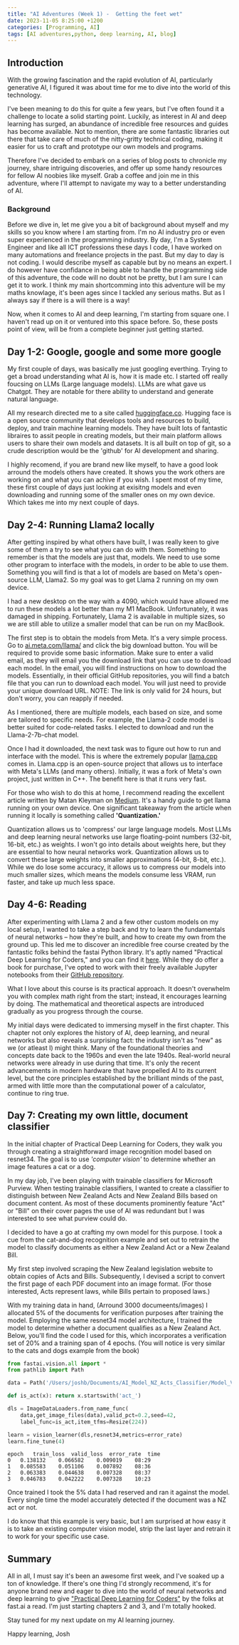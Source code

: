 ```yaml
---
title: "AI Adventures (Week 1) -  Getting the feet wet"
date: 2023-11-05 8:25:00 +1200
categories: [Programming, AI]
tags: [AI adventures,python, deep learning, AI, blog]
---
```


## Introduction

With the growing fascination and the rapid evolution of AI, particularly generative AI, I figured it was about time for me to dive into the world of this technology.

I've been meaning to do this for quite a few years, but I've often found it a challenge to locate a solid starting point. Luckily, as interest in AI and deep learning has surged, an abundance of incredible free resources and guides has become available. Not to mention, there are some fantastic libraries out there that take care of much of the nitty-gritty technical coding, making it easier for us to craft and prototype our own models and programs.

Therefore I've decided to embark on a series of blog posts to chronicle my journey, share intriguing discoveries, and offer up some handy resources for fellow AI noobies like myself. Grab a coffee and join me in this adventure, where I'll attempt to navigate my way to a better understanding of AI.

### Background

Before we dive in, let me give you a bit of background about myself and my skills so you know where I am starting from. I'm no AI industry pro or even super experienced in the programming industry. By day, I'm a System Engineer and like all ICT professions these days I code, I have worked on many automations and freelance projects in the past. But my day to day is not coding. I would describe myself as capable but by no means an expert. I do however have confidance in being able to handle the programming side of this adventure, the code will no doubt not be pretty, but I am sure I can get it to work. I think my main shortcomming into this adventure will be my maths knowlage, it's been ages since I tackled any serious maths. But as I always say if there is a will there is a way!

Now, when it comes to AI and deep learning, I'm starting from square one. I haven't read up on it or ventured into this space before. So, these posts point of view, will be from a complete beginner just getting started.

## Day 1-2: Google, google and some more google

My first couple of days, was basically me just googling everthing. Trying to get a broad understanding what AI is, how it is made etc. I started off really foucsing on LLMs (Large language models). LLMs are what gave us Chatgpt. They are notable for there ability to understand and generate natural language.

All my research directed me to a site called [huggingface.co](https://huggingface.co/). Hugging face is a open source community that develops tools and resources to build, deploy, and train machine learning models. They have built lots of fantastic libraires to assit people in creating models, but their main platform allows users to share their own models and datasets. It is all built on top of git, so a crude description would be the 'github' for AI development and sharing.

I highly recomend, if you are brand new like myself, to have a good look arround the models others have created. It shows you the work others are working on and what you can achive if you wish. I spent most of my time, these first couple of days just looking at exisitng models and even downloading and running some of the smaller ones on my own device. Which takes me into my next couple of days.

## Day 2-4: Running Llama2 locally

After getting inspired by what others have built, I was really keen to give some of them a try to see what you can do with them. Something to remember is that the models are just that, models. We need to use some other program to interface with the models, in order to be able to use them. Something you will find is that a lot of models are based on Meta's open-source LLM, Llama2. So my goal was to get Llama 2 running on my own device.

I had a new desktop on the way with a 4090, which would have allowed me to run these models a lot better than my M1 MacBook. Unfortunately, it was damaged in shipping. Fortunately, Llama 2 is available in multiple sizes, so we are still able to utilize a smaller model that can be run on my MacBook.

The first step is to obtain the models from Meta. It's a very simple process. Go to [ai.meta.com/llama/](https://ai.meta.com/llama/) and click the big download button. You will be required to provide some basic information. Make sure to enter a valid email, as they will email you the download link that you can use to download each model. In the email, you will find instructions on how to download the models. Essentially, in their official GitHub repositories, you will find a batch file that you can run to download each model. You will just need to provide your unique download URL. NOTE: The link is only valid for 24 hours, but don't worry, you can reapply if needed.

As I mentioned, there are multiple models, each based on size, and some are tailored to specific needs. For example, the Llama-2 code model is better suited for code-related tasks. I elected to download and run the Llama-2-7b-chat model.

Once I had it downloaded, the next task was to figure out how to run and interface with the model. This is where the extremely popular [llama.cpp](https://github.com/ggerganov/llama.cpp) comes in. Llama.cpp is an open-source project that allows us to interface with Meta's LLMs (and many others). Initially, it was a fork of Meta's own project, just written in C++. The benefit here is that it runs very fast.

For those who wish to do this at home, I recommend reading the excellent article written by Matan Kleyman on [Medium](https://medium.com/vendi-ai/efficiently-run-your-fine-tuned-llm-locally-using-llama-cpp-66e2a7c51300). It's a handy guide to get llama running on your own device. One significant takeaway from the article when running it locally is something called **'Quantization.'**

Quantization allows us to 'compress' our large language models. Most LLMs and deep learning neural networks use large floating-point numbers (32-bit, 16-bit, etc.) as weights. I won't go into details about weights here, but they are essential to how neural networks work. Quantization allows us to convert these large weights into smaller approximations (4-bit, 8-bit, etc.). While we do lose some accuracy, it allows us to compress our models into much smaller sizes, which means the models consume less VRAM, run faster, and take up much less space.

## Day 4-6: Reading

After experimenting with Llama 2 and a few other custom models on my local setup, I wanted to take a step back and try to learn the fundamentals of neural networks – how they're built, and how to create my own from the ground up. This led me to discover an incredible free course created by the fantastic folks behind the fastai Python library. It's aptly named "Practical Deep Learning for Coders," and you can find it [here](https://course.fast.ai/). While they do offer a book for purchase, I've opted to work with their freely available Jupyter notebooks from their [GitHub repository](https://github.com/fastai/fastbook).

What I love about this course is its practical approach. It doesn't overwhelm you with complex math right from the start; instead, it encourages learning by doing. The mathematical and theoretical aspects are introduced gradually as you progress through the course.

My initial days were dedicated to immersing myself in the first chapter. This chapter not only explores the history of AI, deep learning, and neural networks but also reveals a surprising fact: the industry isn't as "new" as we (or atleast I) might think. Many of the foundational theories and concepts date back to the 1960s and even the late 1940s. Real-world neural networks were already in use during that time. It's only the recent advancements in modern hardware that have propelled AI to its current level, but the core principles established by the brilliant minds of the past, armed with little more than the computational power of a calculator, continue to ring true.

## Day 7: Creating my own little, document classifier

In the initial chapter of Practical Deep Learning for Coders, they walk you through creating a straightforward image recognition model based on resnet34. The goal is to use *'computer vision'* to determine whether an image features a cat or a dog.

In my day job, I've been playing with trainable classifiers for Microsoft Purview. When testing trainable classifiers, I wanted to create a classifier to distinguish between New Zealand Acts and New Zealand Bills based on document content. As most of these documents prominently feature "Act" or "Bill" on their cover pages the use of AI was redundant but I was interested to see what purview could do.

I decided to have a go at crafting my own model for this purpose. I took a cue from the cat-and-dog recognition example and set out to retrain the model to classify documents as either a New Zealand Act or a New Zealand Bill.

My first step involved scraping the New Zealand legislation website to obtain copies of Acts and Bills. Subsequently, I devised a script to convert the first page of each PDF document into an image format. (For those interested, Acts represent laws, while Bills pertain to proposed laws.)

With my training data in hand, (Arround 3000 documeents/images) I allocated 5% of the documents for verification purposes after training the model. Employing the same resnet34 model architecture, I trained the model to determine whether a document qualifies as a New Zealand Act. Below, you'll find the code I used for this, which incorporates a verification set of 20% and a training span of 4 epochs. (You will notice is very similar to the cats and dogs example from the book)

```python
from fastai.vision.all import *
from pathlib import Path

data = Path('/Users/joshb/Documents/AI_Model_NZ_Acts_Classifier/Model_V1/Dataset')

def is_act(x): return x.startswith('act_')

dls = ImageDataLoaders.from_name_func(
    data,get_image_files(data),valid_pct=0.2,seed=42,
    label_func=is_act,item_tfms=Resize(224))

learn = vision_learner(dls,resnet34,metrics=error_rate)
learn.fine_tune(4)
```

```
epoch	train_loss	valid_loss	error_rate	time
0	0.138132	0.066582	0.009019	08:29
1	0.085583	0.051106	0.007892	08:36
2	0.063383	0.044638	0.007328	08:37
3	0.046783	0.042222	0.007328	10:23
```


Once trained I took the 5% data I had reserved and ran it against the model. Every single time the model accurately detected if the document was a NZ act or not.

I do know that this example is very basic, but I am surprised at how easy it is to take an existing computer vision model, strip the last layer and retrain it to work for your specific use case.

## Summary

All in all, I must say it's been an awesome first week, and I've soaked up a ton of knowledge. If there's one thing I'd strongly recommend, it's for anyone brand new and eager to dive into the world of neural networks and deep learning to give ["Practical Deep Learning for Coders"](https://course.fast.ai/) by the folks at fast.ai a read. I'm just starting chapters 2 and 3, and I'm totally hooked.

Stay tuned for my next update on my AI learning journey.

Happy learning,
Josh
